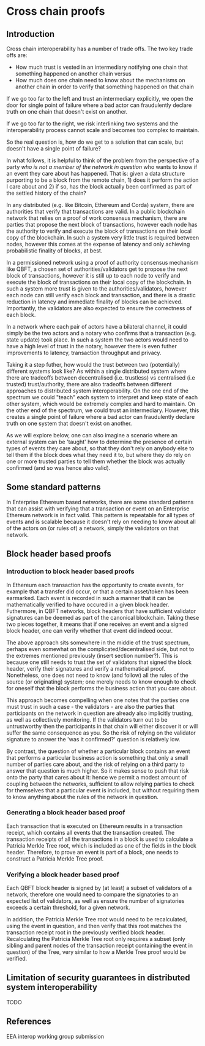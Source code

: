 # Cross chain proofs #

## Introduction ##
Cross chain interoperability has a number of trade offs. The two key trade offs are:
 - How much trust is vested in an intermediary notifying one chain that something happened on another chain versus
 - How much does one chain need to know about the mechanisms on another chain in order to verify that something happened on that chain

If we go too far to the left and trust an intermediary explicitly, we open the door for single point of failure where a bad actor can fraudulently declare truth on one chain that doesn't exist on another.

If we go too far to the right, we risk interlinking two systems and the interoperability process cannot scale and becomes too complex to maintain.

So the real question is, how do we get to a solution that can scale, but doesn't have a single point of failure?

In what follows, it is helpful to think of the problem from the perspective of a party _who is not a member of the network in question_ who wants to know if an event they care about has happened. That is: given a data structure purporting to be a block from the remote chain, 1) does it perform the action I care about and 2) if so, has the block actually been confirmed as part of the settled history of the chain?
    
In any distributed (e.g. like Bitcoin, Ethereum and Corda) system, there are authorities that verify that transactions are valid. In a public blockchain network that relies on a proof of work consensus mechanism, there are parties that propose the next block of transactions, however each node has the authority to verify and execute the block of transactions on their local copy of the blockchain. In such a system very little trust is required between nodes, however this comes at the expense of latency and only achieving probabilistic finality of blocks, at best.

In a permissioned network using a proof of authority consensus mechanism like QBFT, a chosen set of authorities/validators get to propose the next block of transactions, however it is still up to each node to verify and execute the block of transactions on their local copy of the blockchain. In such a system more trust is given to the authorities/validators, however each node can still verify each block and transaction, and there is a drastic reduction in latency and immediate finality of blocks can be achieved. Importantly, the validators are also expected to ensure the correctness of each block.

In a network where each pair of actors have a bilateral channel, it could simply be the two actors and a notary who confirms that a transaction (e.g. state update) took place. In such a system the two actors would need to have a high level of trust in the notary, however there is even futher improvements to latency, transaction throughput and privacy.

Taking it a step futher, how would the trust between two (potentially) different systems look like? As within a single distributed system where there are tradeoffs between decentralised (i.e. trustless) vs centralised (i.e trusted) trust/authority, there are also tradeoffs between different approaches to distributed system interoperability. On the one end of the spectrum we could "teach" each system to interpret and keep state of each other system, which would be extremely complex and hard to maintain. On the other end of the spectrum, we could trust an intermediary. However, this creates a single point of failure where a bad actor can fraudulently declare truth on one system that doesn't exist on another.  

As we will explore below, one can also imagine a scenario where an external system can be 'taught' how to determine the presence of certain types of events they care about, so that they don't rely on anybody else to tell them if the block does what they need it to, but where they do rely on one or more trusted parties to tell them whether the block was actually confirmed (and so was hence also valid).

## Some standard patterns ##
In Enterprise Ethereum based networks, there are some standard patterns that can assist with verifying that a transaction or event on an Enterprise Ethereum network is in fact valid. This pattern is repeatable for all types of events and is scalable because it doesn't rely on needing to know about all of the actors on (or rules of) a network, simply the validators on that network.

## Block header based proofs ##

### Introduction to block header based proofs ###

In Ethereum each transaction has the opportunity to create events, for example that a transfer did occur, or that a certain asset/token has been earmarked. Each event is recorded in such a manner that it can be mathematically verified to have occured in a given block header. Futhermore, in QBFT networks, block headers that have sufficient validator signatures can be deemed as part of the canonical blockchain. Taking these two pieces together, it means that if one receives an event and a signed block header, one can verify whether that event did indeed occur. 

The above approach sits somewhere in the middle of the trust spectrum, perhaps even somewhat on the complicated/decentralised side, but not to the extremes mentioned previously (insert section number?). This is because one still needs to trust the set of validators that signed the block header, verify their signatures and verify a mathematical proof. Nonetheless, one does not need to know (and follow) all the rules of the source (or originating) system; one merely needs to know enough to check for oneself that the block performs the business action that you care about.

This approach becomes compelling when one notes that the parties one must trust in such a case - the validators - are also the parties that participants on the network in question are already also implicitly trusting, as well as collectively monitoring. If the validators turn out to be untrustworthy then the participants in that chain will either discover it or will suffer the same consequence as you. So the risk of relying on the validator signature to answer the 'was it confirmed?' question is relatively low. 

By contrast, the question of whether a particular block contains an event that performs a particular business action is something that only a small number of parties care about, and the risk of relying on a third party to answer that question is much higher. So it makes sense to push that risk onto the party that cares about it: hence we permit a modest amount of coupling between the networks, sufficient to allow relying parties to check for themselves that a particular event is included, but without requiring them to know anything about the rules of the network in question.

### Generating a block header based proof ###

Each transaction that is executed on Ethereum results in a transaction receipt, which contains all events that the transaction created. The transaction receipts of all the transactions in a block is used to calculate a Patricia Merkle Tree root, which is included as one of the fields in the block header. Therefore, to prove an event is part of a block, one needs to construct a Patricia Merkle Tree proof.

### Verifying a block header based proof ###

Each QBFT block header is signed by (at least) a subset of validators of a network, therefore one would need to compare the signatories to an expected list of validators, as well as ensure the number of signatories exceeds a certain threshold, for a given network.

In addition, the Patricia Merkle Tree root would need to be recalculated, using the event in question, and then verify that this root matches the transaction receipt root in the previously verified block header. Recalculating the Patricia Merkle Tree root only requires a subset (only sibling and parent nodes of the transaction receipt containing the event in question) of the Tree, very similar to how a Merkle Tree proof would be verified.

## Limitation of security guarantees in distributed system interoperability ##

TODO

## References ##
EEA interop working group submission
